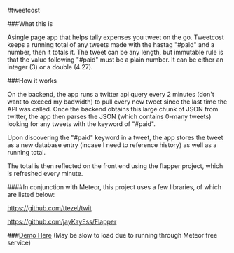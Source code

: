 #tweetcost

###What this is

Asingle page app that helps tally expenses you tweet on the go. Tweetcost keeps a running total of any tweets made with the hastag "#paid" and a number, then it totals it. The tweet can be any length, but immutable rule is that the value following "#paid" must be a plain number. It can be either an integer (3) or a double (4.27).

###How it works

On the backend, the app runs a twitter api query every 2 minutes (don't want to exceed my badwidth) to pull every new tweet since the last time the API was called. Once the backend obtains this large chunk of JSON from twitter, the app then parses the JSON (which contains 0-many tweets) looking for any tweets with the keyword of "#paid".

Upon discovering the "#paid" keyword in a tweet, the app stores the tweet as a new database entry (incase I need to reference history) as well as a running total.

The total is then reflected on the front end using the flapper project, which is refreshed every minute.

####In conjunction with Meteor, this project uses a few libraries, of which are listed below:

https://github.com/ttezel/twit

https://github.com/jayKayEss/Flapper

###[Demo Here](http://tweetcost.meteor.com)
(May be slow to load due to running through Meteor free service)
